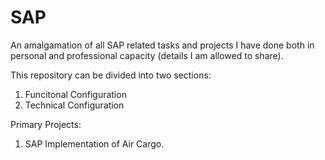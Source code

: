 # SAP
An amalgamation of all SAP related tasks and projects I have done both in personal and professional capacity (details I am allowed to share).

This repository can be divided into two sections:

1. Funcitonal Configuration
2. Technical Configuration

Primary Projects:

1. SAP Implementation of Air Cargo.

## 
